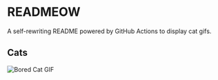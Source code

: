 # READMEOW

A self-rewriting README powered by GitHub Actions to display cat gifs.

## Cats

![Bored Cat GIF](https://media1.giphy.com/media/mlvseq9yvZhba/200.gif?cid=9acd02dauwsrdbo7ra50tsp1ne89gajy17h38tmutjuipl27&ep=v1_gifs_search&rid=200.gif&ct=g)
